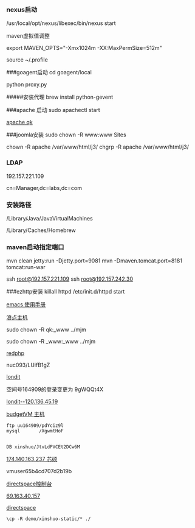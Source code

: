 ### nexus启动
/usr/local/opt/nexus/libexec/bin/nexus start

maven虚拟值调整 

export MAVEN_OPTS="-Xmx1024m -XX:MaxPermSize=512m"

source ~/.profile

###goagent启动
cd goagent/local 

python proxy.py


#####安装代理
brew install python-gevent

###apache 启动
sudo apachectl start

[apache qk](http://127.0.0.1/~qk/)

###joomla安装
sudo chown -R www:www Sites

chown -R apache /var/www/html/j3/
chgrp -R apache /var/www/html/j3/


### LDAP
192.157.221.109

cn=Manager,dc=labs,dc=com

### 安装路径

/Library/Java/JavaVirtualMachines

/Library/Caches/Homebrew


### maven启动指定端口
mvn clean jetty:run -Djetty.port=9081 
mvn -Dmaven.tomcat.port=8181 tomcat:run-war


ssh root@192.157.221.109
ssh root@192.157.242.30

###ezhttp安装
killall httpd /etc/init.d/httpd start
[emacs 使用手册](http://scc.ustc.edu.cn/zlsc/czxt/200910/W020100308601210472906.pdf)[浪点主机](http://cp.londit.com/)

sudo chown -R qk:_www ../mjm

sudo chown -R _www:_www ../mjm

[redphp](http://v3.redphp.cn/)

nuc093/LUifB1gZ


[londit](http://cp.londit.com)
空间号164909的登录变更为 9gWQQt4X

[londit--120.136.45.19](http://120.136.45.19)


[budgetVM 主机](http://23.88.238.141)

	ftp uu164909/pdYciz9l
	mysql		/XgwmtHoF
	

	DB xinshuo/JtvLdPVCEt2DCw6M
	
[174.140.163.237 芯硕](http://174.140.163.237)


vmuser65b4cd707d2b19b

[directspace控制台](https://vps.directspace.net/login.php)

[69.163.40.157](69.163.40.157)

[directspace](https://eportal.directspace.net/clientarea.php)

	\cp -R demo/xinshuo-static/* ./
	
